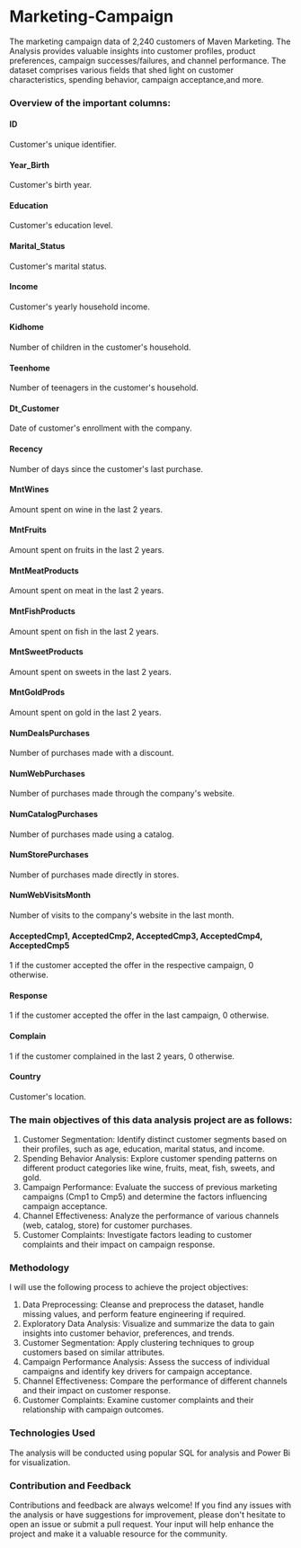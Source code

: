 # Marketing-Campaign
The marketing campaign data of 2,240 customers of Maven Marketing. 
The Analysis provides valuable insights into customer profiles, product preferences, campaign successes/failures, and channel performance. The dataset comprises various fields that shed light on customer characteristics, spending behavior, campaign acceptance,and more.
### Overview of the important columns:
#### ID
Customer's unique identifier.
#### Year_Birth
Customer's birth year.
#### Education
Customer's education level.
#### Marital_Status
Customer's marital status.
#### Income
Customer's yearly household income.
#### Kidhome
Number of children in the customer's household.
#### Teenhome
Number of teenagers in the customer's household.
#### Dt_Customer
Date of customer's enrollment with the company.
#### Recency
Number of days since the customer's last purchase.
#### MntWines
Amount spent on wine in the last 2 years.
#### MntFruits
Amount spent on fruits in the last 2 years.
#### MntMeatProducts
Amount spent on meat in the last 2 years.
#### MntFishProducts
Amount spent on fish in the last 2 years.
#### MntSweetProducts
Amount spent on sweets in the last 2 years.
#### MntGoldProds
Amount spent on gold in the last 2 years.
#### NumDealsPurchases
Number of purchases made with a discount.
#### NumWebPurchases
Number of purchases made through the company's website.
#### NumCatalogPurchases
Number of purchases made using a catalog.
#### NumStorePurchases
 Number of purchases made directly in stores.
 #### NumWebVisitsMonth
Number of visits to the company's website in the last month.
#### AcceptedCmp1, AcceptedCmp2, AcceptedCmp3, AcceptedCmp4, AcceptedCmp5
1 if the customer accepted the offer in the respective campaign, 0 otherwise.
#### Response
1 if the customer accepted the offer in the last campaign, 0 otherwise.
#### Complain
1 if the customer complained in the last 2 years, 0 otherwise.
#### Country
Customer's location.

### The main objectives of this data analysis project are as follows:
1.	Customer Segmentation: Identify distinct customer segments based on their profiles, such as age, education, marital status, and income.
2.	Spending Behavior Analysis: Explore customer spending patterns on different product categories like wine, fruits, meat, fish, sweets, and gold.
3.	Campaign Performance: Evaluate the success of previous marketing campaigns (Cmp1 to Cmp5) and determine the factors influencing campaign acceptance.
4.	Channel Effectiveness: Analyze the performance of various channels (web, catalog, store) for customer purchases.
5.	Customer Complaints: Investigate factors leading to customer complaints and their impact on campaign response.
### Methodology
I will use the following process to achieve the project objectives:
1.	Data Preprocessing: Cleanse and preprocess the dataset, handle missing values, and perform feature engineering if required.
2.	Exploratory Data Analysis: Visualize and summarize the data to gain insights into customer behavior, preferences, and trends.
3.	Customer Segmentation: Apply clustering techniques to group customers based on similar attributes.
4.	Campaign Performance Analysis: Assess the success of individual campaigns and identify key drivers for campaign acceptance.
5.	Channel Effectiveness: Compare the performance of different channels and their impact on customer response.
6.	Customer Complaints: Examine customer complaints and their relationship with campaign outcomes.
### Technologies Used
The analysis will be conducted using popular SQL for analysis and Power Bi for visualization.
### Contribution and Feedback
Contributions and feedback are always welcome! If you find any issues with the analysis or have suggestions for improvement, please don't hesitate to open an issue or submit a pull request. Your input will help enhance the project and make it a valuable resource for the community.



